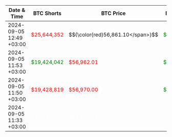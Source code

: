 | Date & Time | BTC Shorts | BTC Price | ETH Shorts | ETH Price |
|-------------|------------|------------|------------|------------|
| 2024-09-05 12:49 +03:00 | <span style="color:red">$25,644,352</span> | $${\color{red}56,861.10</span>}$$ | <span style="color:green">$16,211,849</span> | <span style="color:red">$2,396.66</span> |
| 2024-09-05 11:53 +03:00 | <span style="color:green">$19,424,042</span> | <span style="color:red">$56,962.01</span> | <span style="color:green">$16,492,405</span> | <span style="color:red">$2,402.00</span> |
| 2024-09-05 11:50 +03:00 | <span style="color:red">$19,428,819</span> | <span style="color:red">$56,970.00</span> | <span style="color:green">$16,500,714</span> | <span style="color:red">$2,402.67</span> |
| 2024-09-05 11:33 +03:00 | <span style="color:white">$19,196,691</span> | <span style="color:white">$57,108.96</span> | <span style="color:white">$16,528,597</span> | <span style="color:white">$2,405.90</span> |
